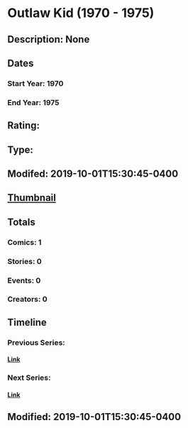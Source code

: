 # Outlaw Kid (1970 - 1975)
## Description: None
## Dates
### Start Year: 1970
### End Year: 1975
## Rating: 
## Type: 
## Modifed: 2019-10-01T15:30:45-0400
## [Thumbnail](http://i.annihil.us/u/prod/marvel/i/mg/9/d0/5a95940ee44de.jpg)
## Totals
### Comics: 1
### Stories: 0
### Events: 0
### Creators: 0
## Timeline
### Previous Series: 
#### [Link]()
### Next Series: 
#### [Link]()
## Modified: 2019-10-01T15:30:45-0400